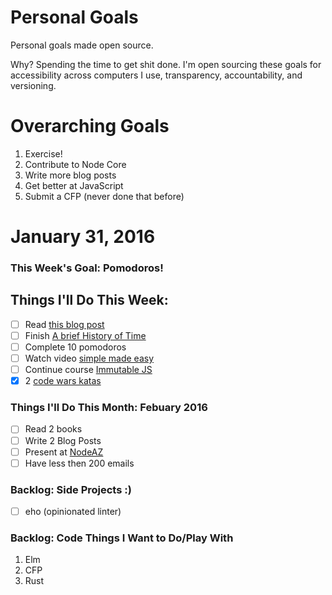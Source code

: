 Personal Goals
==============

Personal goals made open source.

Why? Spending the time to get shit done. I'm open sourcing these goals for accessibility across computers I use, transparency, accountability, and versioning.

# Overarching Goals
1. Exercise!
2. Contribute to Node Core
3. Write more blog posts
4. Get better at JavaScript
5. Submit a CFP (never done that before)

# January 31, 2016

### This Week's Goal: Pomodoros!

## Things I'll Do This Week:
- [ ] Read [this blog post](http://una.github.io/personal-goals-guide/)
- [ ] Finish [A brief History of Time](http://www.goodreads.com/book/show/3869.A_Brief_History_of_Time)
- [ ] Complete 10 pomodoros
- [ ] Watch video [simple made easy](http://www.infoq.com/presentations/Simple-Made-Easy)
- [ ] Continue course [Immutable JS](https://egghead.io/series/learn-how-to-use-immutable-js)
- [x] 2 [code wars katas](http://www.codewars.com)

### Things I'll Do This Month: Febuary 2016
- [ ] Read 2 books
- [ ] Write 2 Blog Posts
- [ ] Present at [NodeAZ](http://www.meetup.com/NodeAZ/)
- [ ] Have less then 200 emails

### Backlog: Side Projects :)
- [ ] eho (opinionated linter)

### Backlog: Code Things I Want to Do/Play With
1. Elm
2. CFP
3. Rust
